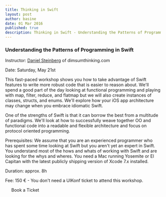 ```yaml
---
title: Thinking in Swift
layout: post
author: basine
date: 01 Mar 2016
published: true
description: Thinking in Swift - Understanding the Patterns of Programming in Swift - Workshop by Daniel Steinberg on May 21st.
---
```


### Understanding the Patterns of Programming in Swift

Instructor: <a href="/speakers#daniel">Daniel Steinberg</a> of dimsumthinking.com

Date: Saturday, May 21st

This fast-paced workshop shows you how to take advantage of Swift features to write more robust code that is easier to reason about. We'll spend a good part of the day looking at functional programming and playing with map, filter, reduce, and flatmap but we will also create instances of classes, structs, and enums. We'll explore how your iOS app architecture may change when you embrace idiomatic Swift.

One of the strengths of Swift is that it can borrow the best from a multitude of paradigms. We'll look at how to successfully weave together OO and functional code into a readable and flexible architecture and focus on protocol oriented programming.

Prerequisites: We assume that you are an experienced programmer who has spent some time looking at Swift but you aren't yet an expert in Swift. You understand most of the hows and whats of working with Swift and are looking for the whys and wheres. You need a Mac running Yosemite or El Capitan with the latest publicly shipping version of Xcode 7.x installed.

Duration: approx. 8h

Fee: 150 € - You don't need a UIKonf ticket to attend this workshop.

<div class="uk-text-center uk-width-large-1-1 uk-width-medium-1-2  uk-width-small-1-1 uk-margin-large-top">
		<a class="btn uk-button-large" style="padding:20px; text-decoration: none;" href="https://ti.to/uikonf/thinking-in-swift/with/nxtgihxgmmy" target="_blank" alt="Swift Thinking Workshop Tickets">Book a Ticket</a>
</div>
